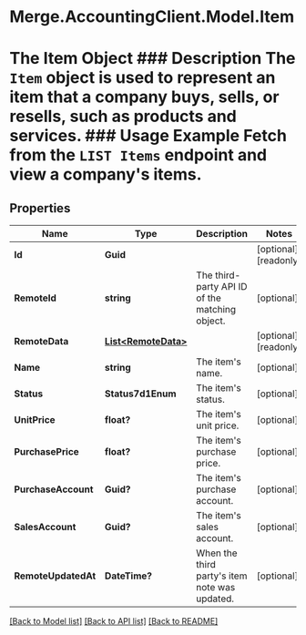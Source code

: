 # Merge.AccountingClient.Model.Item
# The Item Object ### Description The `Item` object is used to represent an item that a company buys, sells, or resells, such as products and services.  ### Usage Example Fetch from the `LIST Items` endpoint and view a company's items.

## Properties

Name | Type | Description | Notes
------------ | ------------- | ------------- | -------------
**Id** | **Guid** |  | [optional] [readonly] 
**RemoteId** | **string** | The third-party API ID of the matching object. | [optional] 
**RemoteData** | [**List&lt;RemoteData&gt;**](RemoteData.md) |  | [optional] [readonly] 
**Name** | **string** | The item&#39;s name. | [optional] 
**Status** | **Status7d1Enum** | The item&#39;s status. | [optional] 
**UnitPrice** | **float?** | The item&#39;s unit price. | [optional] 
**PurchasePrice** | **float?** | The item&#39;s purchase price. | [optional] 
**PurchaseAccount** | **Guid?** | The item&#39;s purchase account. | [optional] 
**SalesAccount** | **Guid?** | The item&#39;s sales account. | [optional] 
**RemoteUpdatedAt** | **DateTime?** | When the third party&#39;s item note was updated. | [optional] 

[[Back to Model list]](../README.md#documentation-for-models) [[Back to API list]](../README.md#documentation-for-api-endpoints) [[Back to README]](../README.md)

